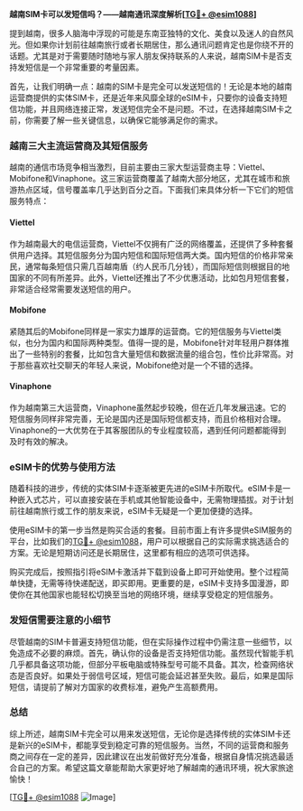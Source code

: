 **越南SIM卡可以发短信吗？——越南通讯深度解析[[TG💪+ @esim1088](https://t.me/s/esim1088)]**

提到越南，很多人脑海中浮现的可能是东南亚独特的文化、美食以及迷人的自然风光。但如果你计划前往越南旅行或者长期居住，那么通讯问题肯定也是你绕不开的话题。尤其是对于需要随时随地与家人朋友保持联系的人来说，越南SIM卡是否支持发短信是一个非常重要的考量因素。

首先，让我们明确一点：越南的SIM卡是完全可以发送短信的！无论是本地的越南运营商提供的实体SIM卡，还是近年来风靡全球的eSIM卡，只要你的设备支持短信功能，并且网络连接正常，发送短信完全不是问题。不过，在选择越南SIM卡之前，你需要了解一些关键信息，以确保它能够满足你的需求。

### 越南三大主流运营商及其短信服务

越南的通信市场竞争相当激烈，目前主要由三家大型运营商主导：Viettel、Mobifone和Vinaphone。这三家运营商覆盖了越南大部分地区，尤其在城市和旅游热点区域，信号覆盖率几乎达到百分之百。下面我们来具体分析一下它们的短信服务特点：

#### Viettel
作为越南最大的电信运营商，Viettel不仅拥有广泛的网络覆盖，还提供了多种套餐供用户选择。其短信服务分为国内短信和国际短信两大类。国内短信的价格非常亲民，通常每条短信只需几百越南盾（约人民币几分钱），而国际短信则根据目的地国家的不同有所差异。此外，Viettel还推出了不少优惠活动，比如包月短信套餐，非常适合经常需要发送短信的用户。

#### Mobifone
紧随其后的Mobifone同样是一家实力雄厚的运营商。它的短信服务与Viettel类似，也分为国内和国际两种类型。值得一提的是，Mobifone针对年轻用户群体推出了一些特别的套餐，比如包含大量短信和数据流量的组合包，性价比非常高。对于那些喜欢社交聊天的年轻人来说，Mobifone绝对是一个不错的选择。

#### Vinaphone
作为越南第三大运营商，Vinaphone虽然起步较晚，但在近几年发展迅速。它的短信服务同样非常完善，无论是国内还是国际短信都支持，而且价格相对合理。Vinaphone的一大优势在于其客服团队的专业程度较高，遇到任何问题都能得到及时有效的解决。

### eSIM卡的优势与使用方法

随着科技的进步，传统的实体SIM卡逐渐被更先进的eSIM卡所取代。eSIM卡是一种嵌入式芯片，可以直接安装在手机或其他智能设备中，无需物理插拔。对于计划前往越南旅行或工作的朋友来说，eSIM卡无疑是一个更加便捷的选择。

使用eSIM卡的第一步当然是购买合适的套餐。目前市面上有许多提供eSIM服务的平台，比如我们的[TG💪+ @esim1088](https://t.me/s/esim1088)，用户可以根据自己的实际需求挑选适合的方案。无论是短期访问还是长期居住，这里都有相应的选项可供选择。

购买完成后，按照指引将eSIM卡激活并下载到设备上即可开始使用。整个过程简单快捷，无需等待快递配送，即买即用。更重要的是，eSIM卡支持多国漫游，即使你在其他国家也能轻松切换至当地的网络环境，继续享受稳定的短信服务。

### 发短信需要注意的小细节

尽管越南的SIM卡普遍支持短信功能，但在实际操作过程中仍需注意一些细节，以免造成不必要的麻烦。首先，确认你的设备是否支持短信功能。虽然现代智能手机几乎都具备这项功能，但部分平板电脑或特殊型号可能不具备。其次，检查网络状态是否良好。如果处于弱信号区域，短信可能会延迟甚至失败。最后，如果是国际短信，请提前了解对方国家的收费标准，避免产生高额费用。

### 总结

综上所述，越南SIM卡完全可以用来发送短信，无论你是选择传统的实体SIM卡还是新兴的eSIM卡，都能享受到稳定可靠的短信服务。当然，不同的运营商和服务商之间存在一定的差异，因此建议在出发前做好充分准备，根据自身情况挑选最适合自己的方案。希望这篇文章能帮助大家更好地了解越南的通讯环境，祝大家旅途愉快！

[[TG💪+ @esim1088](https://t.me/s/esim1088) ![Image](https://i.postimg.cc/4NQfJmqS/Snipaste-2025-05-13-00-14-12.png)]